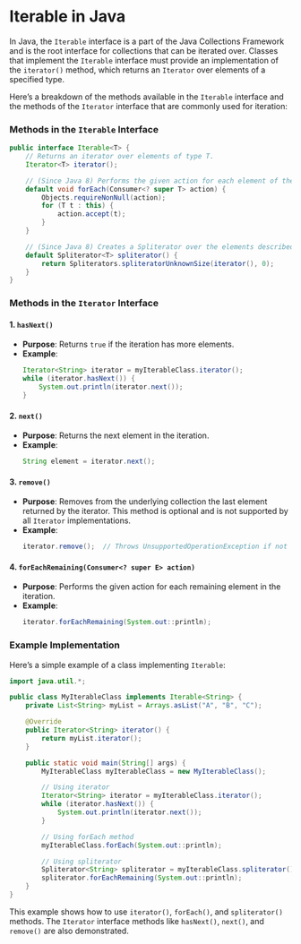 # Iterable in Java

In Java, the `Iterable` interface is a part of the Java Collections Framework and is the root interface for collections that can be iterated over. Classes that implement the `Iterable` interface must provide an implementation of the `iterator()` method, which returns an `Iterator` over elements of a specified type.

Here’s a breakdown of the methods available in the `Iterable` interface and the methods of the `Iterator` interface that are commonly used for iteration:

### Methods in the `Iterable` Interface

```java
public interface Iterable<T> {
    // Returns an iterator over elements of type T.
    Iterator<T> iterator();

    // (Since Java 8) Performs the given action for each element of the Iterable until all elements have been processed or the action throws an exception.
    default void forEach(Consumer<? super T> action) {
        Objects.requireNonNull(action);
        for (T t : this) {
            action.accept(t);
        }
    }

    // (Since Java 8) Creates a Spliterator over the elements described by this Iterable.
    default Spliterator<T> spliterator() {
        return Spliterators.spliteratorUnknownSize(iterator(), 0);
    }
}
```

### Methods in the `Iterator` Interface

#### 1. `hasNext()`

- **Purpose**: Returns `true` if the iteration has more elements.
- **Example**:
  ```java
  Iterator<String> iterator = myIterableClass.iterator();
  while (iterator.hasNext()) {
      System.out.println(iterator.next());
  }
  ```

#### 2. `next()`

- **Purpose**: Returns the next element in the iteration.
- **Example**:
  ```java
  String element = iterator.next();
  ```

#### 3. `remove()`

- **Purpose**: Removes from the underlying collection the last element returned by the iterator. This method is optional and is not supported by all `Iterator` implementations.
- **Example**:
  ```java
  iterator.remove();  // Throws UnsupportedOperationException if not supported
  ```

#### 4. `forEachRemaining(Consumer<? super E> action)`

- **Purpose**: Performs the given action for each remaining element in the iteration.
- **Example**:
  ```java
  iterator.forEachRemaining(System.out::println);
  ```

### Example Implementation

Here’s a simple example of a class implementing `Iterable`:

```java
import java.util.*;

public class MyIterableClass implements Iterable<String> {
    private List<String> myList = Arrays.asList("A", "B", "C");

    @Override
    public Iterator<String> iterator() {
        return myList.iterator();
    }

    public static void main(String[] args) {
        MyIterableClass myIterableClass = new MyIterableClass();

        // Using iterator
        Iterator<String> iterator = myIterableClass.iterator();
        while (iterator.hasNext()) {
            System.out.println(iterator.next());
        }

        // Using forEach method
        myIterableClass.forEach(System.out::println);

        // Using spliterator
        Spliterator<String> spliterator = myIterableClass.spliterator();
        spliterator.forEachRemaining(System.out::println);
    }
}
```

This example shows how to use `iterator()`, `forEach()`, and `spliterator()` methods. The `Iterator` interface methods like `hasNext()`, `next()`, and `remove()` are also demonstrated.

